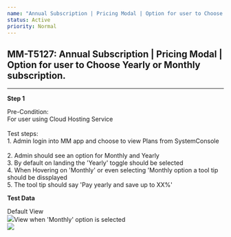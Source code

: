 ```yaml
---
name: "Annual Subscription | Pricing Modal | Option for user to Choose Yearly or Monthly subscription."
status: Active
priority: Normal
---
```


## MM-T5127: Annual Subscription | Pricing Modal | Option for user to Choose Yearly or Monthly subscription.

---

**Step 1**

Pre-Condition:\
For user using Cloud Hosting Service\
\
Test steps:\
1\. Admin login into MM app and choose to view Plans from SystemConsole\
\
2\. Admin should see an option for Monthly and Yearly\
3\. By default on landing the 'Yearly' toggle should be selected\
4\. When Hovering on 'Monthly' or even selecting 'Monthly option a tool tip should be dissplayed\
5\. The tool tip should say 'Pay yearly and save up to XX%'

**Test Data**

Default View\
![](https://smartbear-tm4j-prod-us-west-2-attachment-rich-text.s3.us-west-2.amazonaws.com/embedded-f3277290f945470c4add5d21ef3dc7ca7b74388fc7152bfb6b99ae58c66a95a8-1662459992635-Screenshot+2022-09-06+at+3.55.45+PM.png)View when 'Monthly' option is selected\
![](https://smartbear-tm4j-prod-us-west-2-attachment-rich-text.s3.us-west-2.amazonaws.com/embedded-f3277290f945470c4add5d21ef3dc7ca7b74388fc7152bfb6b99ae58c66a95a8-1662459936075-Screenshot+2022-09-06+at+3.55.18+PM.png)
